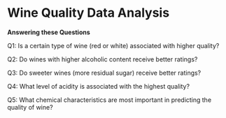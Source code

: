 # Wine Quality Data Analysis

**Answering these Questions**

Q1: Is a certain type of wine (red or white) associated with higher quality?

Q2: Do wines with higher alcoholic content receive better ratings?

Q3: Do sweeter wines (more residual sugar) receive better ratings?

Q4: What level of acidity is associated with the highest quality?

Q5: What chemical characteristics are most important in predicting the quality of wine?
